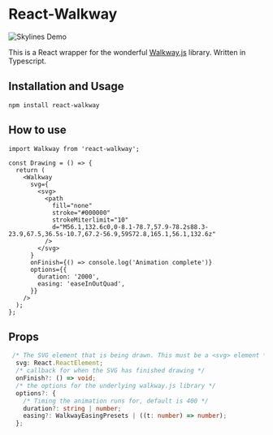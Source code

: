 # React-Walkway

![Skylines Demo](https://media.giphy.com/media/3ohhww40hzbdsHEHUk/giphy.gif)

This is a React wrapper for the wonderful [Walkway.js](https://github.com/ConnorAtherton/walkway) library. Written in Typescript.

## Installation and Usage

```
npm install react-walkway
```

## How to use

```tsx
import Walkway from 'react-walkway';

const Drawing = () => {
  return (
    <Walkway
      svg={
        <svg>
          <path
            fill="none"
            stroke="#000000"
            strokeMiterlimit="10"
            d="M56.1,132.6c0,0-8.1-78.7,57.9-78.2s88.3-23.9,67.5,36.5s-10.7,67.2-56.9,59S72.8,165.1,56.1,132.6z"
          />
        </svg>
      }
      onFinish={() => console.log('Animation complete')}
      options={{
        duration: '2000',
        easing: 'easeInOutQuad',
      }}
    />
  );
};
```

## Props

```ts
 /* The SVG element that is being drawn. This must be a <svg> element */
  svg: React.ReactElement;
  /* callback for when the SVG has finished drawing */
  onFinish?: () => void;
  /* the options for the underlying walkway.js library */
  options?: {
    /* Timing the animation runs for, default is 400 */
    duration?: string | number;
    easing?: WalkwayEasingPresets | ((t: number) => number);
  };
```
